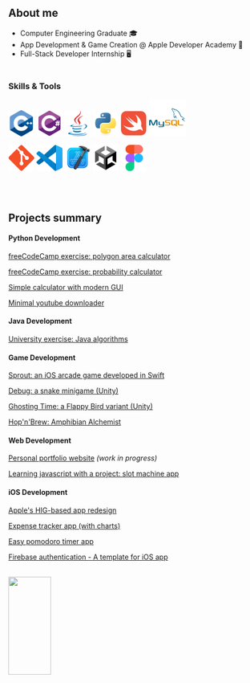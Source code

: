 <h2>About me</h2>

- Computer Engineering Graduate 🎓
- App Development & Game Creation @ Apple Developer Academy 🍎
- Full-Stack Developer Internship 🖥️
<br><br>
<h3>Skills & Tools</h3>
<p align="left">
  <img src="https://github.com/devicons/devicon/blob/master/icons/cplusplus/cplusplus-original.svg" width="52px" height="52px"/>
  <img src="https://github.com/devicons/devicon/blob/master/icons/csharp/csharp-original.svg" width="52px" height="52px"/>
  <img src="https://github.com/devicons/devicon/blob/master/icons/java/java-original.svg" width="52px" height="52px"/>
  <img src="https://github.com/devicons/devicon/blob/master/icons/python/python-original.svg" width="52px" height="52px"/>
  <img src="https://github.com/devicons/devicon/blob/master/icons/swift/swift-original.svg" width="52px" height="52px"/>
  <img src="https://github.com/devicons/devicon/blob/master/icons/mysql/mysql-original-wordmark.svg" width="74px" height="74px"/>
</p>
<p align="left">
  <img src="https://github.com/devicons/devicon/blob/master/icons/git/git-original.svg" width="52px" height="52px"/>
  <img src="https://github.com/devicons/devicon/blob/master/icons/vscode/vscode-original.svg" width="52px" height="52px"/>
  <img src="https://github.com/devicons/devicon/blob/master/icons/xcode/xcode-original.svg" width="52px" height="52px"/>
  <img src="https://github.com/devicons/devicon/blob/master/icons/unity/unity-original.svg" width="52px" height="52px"/>
  <img src="https://github.com/devicons/devicon/blob/master/icons/figma/figma-original.svg" width="52px" height="52px"/>
</p>
<!--
<br>During my university studies, I've mostly explored object-oriented programming, relational databases and a few other notions (AI, OS, networking & statistics), while at the Academy, I've got to know something more about software lifecycle, practicing with Back-End development as iOS developer and game developer (iOS/macOS) working both on my own and in diverse teams.
<br>I am now eager to broaden my perspective about software engineering & development, looking forward to new challenges.
-->
<!--
<div align="center">  
  <img src="https://github-readme-activity-graph.vercel.app/graph?username=gperretta&bg_color=0d1117&color=ffffff&line=00b3ff&point=f9fafa&area=true&hide_border=true" /> 
</div> 
-->
<br><br>
<h2>Projects summary</h2>

<h4>Python Development</h4>

[freeCodeCamp exercise: polygon area calculator](https://github.com/gperretta/boilerplate-polygon-area-calculator)

[freeCodeCamp exercise: probability calculator](https://github.com/gperretta/boilerplate-probability-calculator)

[Simple calculator with modern GUI](https://github.com/gperretta/python-calculator)

[Minimal youtube downloader](https://github.com/gperretta/easy-youtube-downloader)

<h4>Java Development</h4>

[University exercise: Java algorithms](https://github.com/gperretta/java-algorithms)

<h4>Game Development</h4>

[Sprout: an iOS arcade game developed in Swift](https://github.com/gperretta/AlgaExperience)

[Debug: a snake minigame (Unity)](https://github.com/gperretta/snake-minigame-unity)

[Ghosting Time: a Flappy Bird variant (Unity)](https://github.com/gperretta/ghosting-time)

[Hop'n'Brew: Amphibian Alchemist](https://github.com/gperretta/hop-n-brew) 

<h4>Web Development</h4>

[Personal portfolio website](https://github.com/gperretta/gperretta.github.io) <i>(work in progress)</i>

[Learning javascript with a project: slot machine app](https://github.com/gperretta/slot-machine-javascript)


<h4>iOS Development</h4>

[Apple's HIG-based app redesign](https://github.com/gperretta/unicocampania-redesign)

[Expense tracker app (with charts)](https://github.com/gperretta/expense-tracker-ios)

[Easy pomodoro timer app](https://github.com/gperretta/pomodoro-timer-ios)

[Firebase authentication - A template for iOS app](https://github.com/gperretta/firebase-authentication-ios)


<br>
<div align="left">  
  <img width="41%" height="195px" src="https://github-readme-stats.vercel.app/api/top-langs/?username=gperretta&layout=compact&hide_border=true&title_color=ffffff&text_color=2eabfa&bg_color=0d1117" />
</div> 

